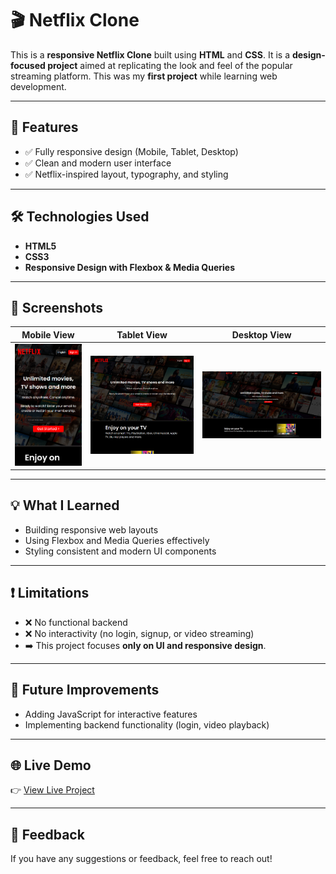 # 🎬 Netflix Clone

This is a **responsive Netflix Clone** built using **HTML** and **CSS**. It is a **design-focused project** aimed at replicating the look and feel of the popular streaming platform. This was my **first project** while learning web development.

---

## 🚀 Features

- ✅ Fully responsive design (Mobile, Tablet, Desktop)
- ✅ Clean and modern user interface
- ✅ Netflix-inspired layout, typography, and styling

---

## 🛠 Technologies Used

- **HTML5**
- **CSS3**
- **Responsive Design with Flexbox & Media Queries**

---

## 📱 Screenshots

| Mobile View | Tablet View | Desktop View |
|------------|-------------|--------------|
| ![Mobile View](./screenshots/mobile%20view.png) | ![Tablet View](./screenshots/tablet%20view.png) | ![Desktop View](./screenshots/desktop%20view.png) |

---

## 💡 What I Learned

- Building responsive web layouts
- Using Flexbox and Media Queries effectively
- Styling consistent and modern UI components

---

## ❗ Limitations

- ❌ No functional backend
- ❌ No interactivity (no login, signup, or video streaming)
- ➡️ This project focuses **only on UI and responsive design**.

---

## 📌 Future Improvements

- Adding JavaScript for interactive features
- Implementing backend functionality (login, video playback)

---

## 🌐 Live Demo

👉 [View Live Project]([YourDeployedLinkHere](https://ojasviranaiitism.github.io/Nextflix_Clone/))

---

## 📣 Feedback

If you have any suggestions or feedback, feel free to reach out!

